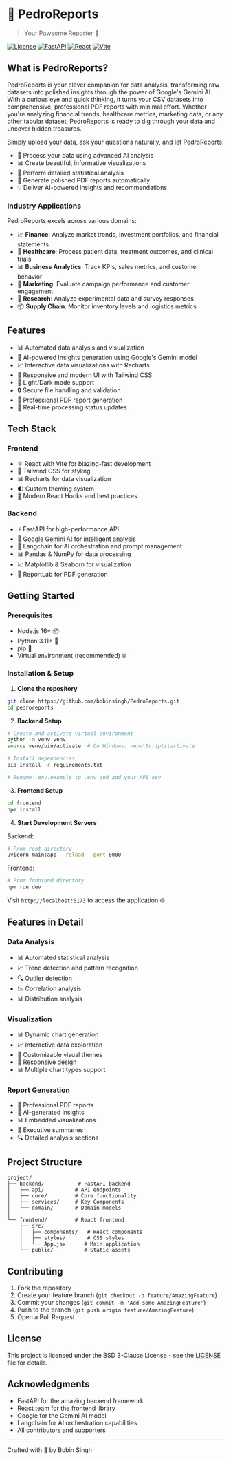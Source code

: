 # 🦝 PedroReports
> Your Pawsome Reporter 🐾

[![License](https://img.shields.io/badge/license-BSD%203--Clause-blue.svg)](LICENSE)
[![FastAPI](https://img.shields.io/badge/FastAPI-0.104.1-009688.svg)](https://fastapi.tiangolo.com)
[![React](https://img.shields.io/badge/React-Latest-61dafb.svg)](https://reactjs.org)
[![Vite](https://img.shields.io/badge/Vite-Latest-646cff.svg)](https://vitejs.dev)

## What is PedroReports?

PedroReports is your clever companion for data analysis, transforming raw datasets into polished insights through the power of Google's Gemini AI. With a curious eye and quick thinking, it turns your CSV datasets into comprehensive, professional PDF reports with minimal effort. Whether you're analyzing financial trends, healthcare metrics, marketing data, or any other tabular dataset, PedroReports is ready to dig through your data and uncover hidden treasures.

Simply upload your data, ask your questions naturally, and let PedroReports:

- 🤖 Process your data using advanced AI analysis
- 📊 Create beautiful, informative visualizations
- 📝 Perform detailed statistical analysis
- 📑 Generate polished PDF reports automatically
- 💡 Deliver AI-powered insights and recommendations

### Industry Applications

PedroReports excels across various domains:

- 📈 **Finance**: Analyze market trends, investment portfolios, and financial statements
- 🏥 **Healthcare**: Process patient data, treatment outcomes, and clinical trials
- 📊 **Business Analytics**: Track KPIs, sales metrics, and customer behavior
- 📱 **Marketing**: Evaluate campaign performance and customer engagement
- 🔬 **Research**: Analyze experimental data and survey responses
- 📦 **Supply Chain**: Monitor inventory levels and logistics metrics

## Features

- 📊 Automated data analysis and visualization
- 📝 AI-powered insights generation using Google's Gemini model
- 📈 Interactive data visualizations with Recharts
- 📱 Responsive and modern UI with Tailwind CSS
- 🎨 Light/Dark mode support
- 🔒 Secure file handling and validation
- 📄 Professional PDF report generation
- 🚀 Real-time processing status updates

## Tech Stack

### Frontend
- ⚛️ React with Vite for blazing-fast development
- 🎨 Tailwind CSS for styling
- 📊 Recharts for data visualization
- 🌓 Custom theming system
- 🔧 Modern React Hooks and best practices

### Backend
- ⚡ FastAPI for high-performance API
- 🤖 Google Gemini AI for intelligent analysis
- 🔗 Langchain for AI orchestration and prompt management
- 📊 Pandas & NumPy for data processing
- 📈 Matplotlib & Seaborn for visualization
- 📑 ReportLab for PDF generation

## Getting Started

### Prerequisites
- Node.js 16+ 📦
- Python 3.11+ 🐍
- pip 🔧
- Virtual environment (recommended) 🌐

### Installation & Setup

1. **Clone the repository**
```bash
git clone https://github.com/bobinsingh/PedroReports.git
cd pedroreports
```

2. **Backend Setup**
```bash
# Create and activate virtual environment
python -m venv venv
source venv/bin/activate  # On Windows: venv\Scripts\activate

# Install dependencies
pip install -r requirements.txt

# Rename .env.example to .env and add your API key
```

3. **Frontend Setup**
```bash
cd frontend
npm install
```

4. **Start Development Servers**

Backend:
```bash
# From root directory
uvicorn main:app --reload --port 8000
```

Frontend:
```bash
# From frontend directory
npm run dev
```

Visit `http://localhost:5173` to access the application 🌐

## Features in Detail

### Data Analysis
- 📊 Automated statistical analysis
- 📈 Trend detection and pattern recognition
- 🔍 Outlier detection
- 📉 Correlation analysis
- 📊 Distribution analysis

### Visualization
- 📊 Dynamic chart generation
- 📈 Interactive data exploration
- 🎨 Customizable visual themes
- 📱 Responsive design
- 📊 Multiple chart types support

### Report Generation
- 📄 Professional PDF reports
- 📝 AI-generated insights
- 📊 Embedded visualizations
- 📑 Executive summaries
- 🔍 Detailed analysis sections

## Project Structure

```
project/
├── backend/           # FastAPI backend
│   ├── api/          # API endpoints
│   ├── core/         # Core functionality
│   ├── services/     # Key Components
│   └── domain/       # Domain models
│
└── frontend/         # React frontend
    ├── src/
    │   ├── components/   # React components
    │   ├── styles/       # CSS styles
    │   └── App.jsx      # Main application
    └── public/          # Static assets
```

## Contributing

1. Fork the repository
2. Create your feature branch (`git checkout -b feature/AmazingFeature`)
3. Commit your changes (`git commit -m 'Add some AmazingFeature'`)
4. Push to the branch (`git push origin feature/AmazingFeature`)
5. Open a Pull Request

## License

This project is licensed under the BSD 3-Clause License - see the [LICENSE](LICENSE) file for details.

## Acknowledgments

- FastAPI for the amazing backend framework
- React team for the frontend library
- Google for the Gemini AI model
- Langchain for AI orchestration capabilities
- All contributors and supporters

---
Crafted with 🦝 by Bobin Singh